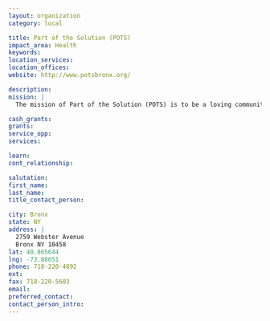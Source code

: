 ```yaml
---
layout: organization
category: local

title: Part of the Solution (POTS)
impact_area: Health
keywords: 
location_services: 
location_offices: 
website: http://www.potsbronx.org/

description: 
mission: |
  The mission of Part of the Solution (POTS) is to be a loving community in the Bronx that nourishes the basic needs and hungers of all who come to our door. The vision of Part of the Solution (POTS) is to serve as a needs-driven organization, using resources, referrals and networks to assist people in preparing for the next level of care or transition. We will continue to care for and nurture those who need our support on an ongoing basis, and POTS will always be a home where people can return for help if needed. 

cash_grants: 
grants: 
service_opp: 
services: 

learn: 
cont_relationship: 

salutation: 
first_name: 
last_name: 
title_contact_person: 

city: Bronx
state: NY
address: |
  2759 Webster Avenue  
  Bronx NY 10458
lat: 40.865644
lng: -73.88651
phone: 718-220-4892
ext: 
fax: 718-220-5603
email: 
preferred_contact: 
contact_person_intro: 
---
```

